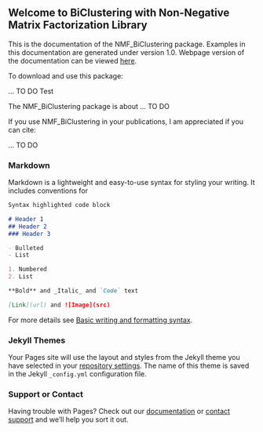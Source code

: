 ## Welcome to BiClustering with Non-Negative Matrix Factorization Library

This is the documentation of the NMF_BiClustering package. Examples in this documentation are generated under version 1.0. Webpage version of the documentation can be viewed [here](https://leon-zhang.com/BiClustering_NMF/).

To download and use this package:

... TO DO Test

The NMF_BiClustering package is about ... TO DO

If you use NMF_BiClustering in your publications, I am appreciated if you can cite:

... TO DO

### Markdown

Markdown is a lightweight and easy-to-use syntax for styling your writing. It includes conventions for

```markdown
Syntax highlighted code block

# Header 1
## Header 2
### Header 3

- Bulleted
- List

1. Numbered
2. List

**Bold** and _Italic_ and `Code` text

[Link](url) and ![Image](src)
```

For more details see [Basic writing and formatting syntax](https://docs.github.com/en/github/writing-on-github/getting-started-with-writing-and-formatting-on-github/basic-writing-and-formatting-syntax).

### Jekyll Themes

Your Pages site will use the layout and styles from the Jekyll theme you have selected in your [repository settings](https://github.com/leonz12345/BiClustering_NMF/settings/pages). The name of this theme is saved in the Jekyll `_config.yml` configuration file.

### Support or Contact

Having trouble with Pages? Check out our [documentation](https://docs.github.com/categories/github-pages-basics/) or [contact support](https://support.github.com/contact) and we’ll help you sort it out.
